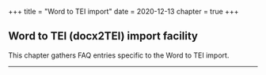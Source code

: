 +++
title = "Word to TEI import"
date = 2020-12-13
chapter = true
+++

## Word to TEI (docx2TEI) import facility

This chapter gathers FAQ entries specific to the Word to TEI import.

---